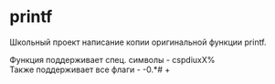 # printf
Школьный проект написание копии оригинальной функции printf.

Функция поддерживает спец. символы - cspdiuxX%\
Также поддерживает все флаги - -0.*# +

